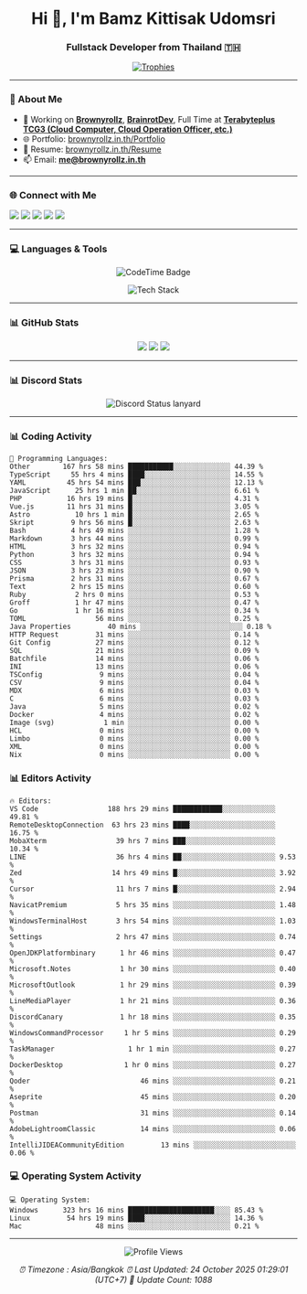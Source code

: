 <h1 align="center">Hi 👋, I'm Bamz Kittisak Udomsri</h1>
<h3 align="center">Fullstack Developer from Thailand 🇹🇭</h3>

<p align="center">
  <a href="https://github.com/ryo-ma/github-profile-trophy">
    <img src="https://github-profile-trophy.vercel.app/?username=brownyroll" alt="Trophies" />
  </a>
</p>

---

### 🔧 About Me

- 🔭 Working on [**Brownyrollz**](https://github.com/Brownyrollz), [**BrainrotDev**](https://github.com/brainrotdev), Full Time at [**Terabyteplus TCG3 (Cloud Computer, Cloud Operation Officer, etc.)**](https://tcloud.in.th)
- 🌐 Portfolio: [brownyrollz.in.th/Portfolio](https://Brownyrollz.in.th/Portfolio)
- 📄 Resume: [brownyrollz.in.th/Resume](https://Brownyrollz.in.th/Resume)
- 📫 Email: **me@brownyrollz.in.th**
---

### 🌐 Connect with Me

<p align="left">
  <a href="https://codepen.io/brownyroll" target="_blank"><img src="https://img.shields.io/badge/CodePen-000?style=for-the-badge&logo=codepen&logoColor=white" /></a>
  <a href="https://fb.com/brownyroll.bbamz" target="_blank"><img src="https://img.shields.io/badge/Facebook-1877F2?style=for-the-badge&logo=facebook&logoColor=white" /></a>
  <a href="https://instagram.com/brownyroll.darkalich" target="_blank"><img src="https://img.shields.io/badge/Instagram-E4405F?style=for-the-badge&logo=instagram&logoColor=white" /></a>
  <a href="https://www.youtube.com/c/brownyrollz" target="_blank"><img src="https://img.shields.io/badge/YouTube-FF0000?style=for-the-badge&logo=youtube&logoColor=white" /></a>
  <a href="https://discord.gg/yyJRFxTXGU" target="_blank"><img src="https://img.shields.io/badge/Discord-5865F2?style=for-the-badge&logo=discord&logoColor=white" /></a>
</p>

---

### 💻 Languages & Tools

<p align="center">
  <img href="https://codetime.dev" alt="CodeTime Badge" src="https://shields.jannchie.com/endpoint?style=flat&color=222&url=https%3A%2F%2Fapi.codetime.dev%2Fv3%2Fusers%2Fshield%3Fuid%3D34055">
  <br/>
  <!--START_SECTION:tech-->
<p align="center">
  <img src="https://skillicons.dev/icons?i=html,css,js,ts,react,nextjs,nodejs,vue,php,laravel,dotnet,django,tailwind,bootstrap,express,arduino,mysql,sqlite,mongodb,nginx,docker,git,linux,figma,postman,astro,bash,bun,cloudflare,discord,discordjs" alt="Tech Stack" />
</p>
<!--END_SECTION:tech-->
</p>

---

### 📊 GitHub Stats

<p align="center">
  <img src="https://github-readme-stats.vercel.app/api?username=brownyroll&show_icons=true" />
  <img src="https://github-readme-stats.vercel.app/api/top-langs/?username=brownyroll&layout=compact" />
  <img src="https://github-readme-streak-stats.herokuapp.com/?user=brownyroll" />
</p>

---

### 📊 Discord Stats

<p align="center">
     <img alt='Discord Status lanyard' src='https://lanyard.cnrad.dev/api/280676963885121536' />
</p>

---

<p align="center">


### 📊 Coding Activity

<!--START_SECTION:waka-->
```text
💬 Programming Languages:
Other        167 hrs 58 mins ███████████░░░░░░░░░░░░░░ 44.39 %
TypeScript     55 hrs 4 mins ████░░░░░░░░░░░░░░░░░░░░░ 14.55 %
YAML          45 hrs 54 mins ███░░░░░░░░░░░░░░░░░░░░░░ 12.13 %
JavaScript      25 hrs 1 min ██░░░░░░░░░░░░░░░░░░░░░░░ 6.61 %
PHP           16 hrs 19 mins █░░░░░░░░░░░░░░░░░░░░░░░░ 4.31 %
Vue.js        11 hrs 31 mins █░░░░░░░░░░░░░░░░░░░░░░░░ 3.05 %
Astro           10 hrs 1 min █░░░░░░░░░░░░░░░░░░░░░░░░ 2.65 %
Skript         9 hrs 56 mins █░░░░░░░░░░░░░░░░░░░░░░░░ 2.63 %
Bash           4 hrs 49 mins ░░░░░░░░░░░░░░░░░░░░░░░░░ 1.28 %
Markdown       3 hrs 44 mins ░░░░░░░░░░░░░░░░░░░░░░░░░ 0.99 %
HTML           3 hrs 32 mins ░░░░░░░░░░░░░░░░░░░░░░░░░ 0.94 %
Python         3 hrs 32 mins ░░░░░░░░░░░░░░░░░░░░░░░░░ 0.94 %
CSS            3 hrs 31 mins ░░░░░░░░░░░░░░░░░░░░░░░░░ 0.93 %
JSON           3 hrs 23 mins ░░░░░░░░░░░░░░░░░░░░░░░░░ 0.90 %
Prisma         2 hrs 31 mins ░░░░░░░░░░░░░░░░░░░░░░░░░ 0.67 %
Text           2 hrs 15 mins ░░░░░░░░░░░░░░░░░░░░░░░░░ 0.60 %
Ruby            2 hrs 0 mins ░░░░░░░░░░░░░░░░░░░░░░░░░ 0.53 %
Groff           1 hr 47 mins ░░░░░░░░░░░░░░░░░░░░░░░░░ 0.47 %
Go              1 hr 16 mins ░░░░░░░░░░░░░░░░░░░░░░░░░ 0.34 %
TOML                 56 mins ░░░░░░░░░░░░░░░░░░░░░░░░░ 0.25 %
Java Properties         40 mins ░░░░░░░░░░░░░░░░░░░░░░░░░ 0.18 %
HTTP Request         31 mins ░░░░░░░░░░░░░░░░░░░░░░░░░ 0.14 %
Git Config           27 mins ░░░░░░░░░░░░░░░░░░░░░░░░░ 0.12 %
SQL                  21 mins ░░░░░░░░░░░░░░░░░░░░░░░░░ 0.09 %
Batchfile            14 mins ░░░░░░░░░░░░░░░░░░░░░░░░░ 0.06 %
INI                  13 mins ░░░░░░░░░░░░░░░░░░░░░░░░░ 0.06 %
TSConfig              9 mins ░░░░░░░░░░░░░░░░░░░░░░░░░ 0.04 %
CSV                   9 mins ░░░░░░░░░░░░░░░░░░░░░░░░░ 0.04 %
MDX                   6 mins ░░░░░░░░░░░░░░░░░░░░░░░░░ 0.03 %
C                     6 mins ░░░░░░░░░░░░░░░░░░░░░░░░░ 0.03 %
Java                  5 mins ░░░░░░░░░░░░░░░░░░░░░░░░░ 0.02 %
Docker                4 mins ░░░░░░░░░░░░░░░░░░░░░░░░░ 0.02 %
Image (svg)            1 min ░░░░░░░░░░░░░░░░░░░░░░░░░ 0.00 %
HCL                   0 mins ░░░░░░░░░░░░░░░░░░░░░░░░░ 0.00 %
Limbo                 0 mins ░░░░░░░░░░░░░░░░░░░░░░░░░ 0.00 %
XML                   0 mins ░░░░░░░░░░░░░░░░░░░░░░░░░ 0.00 %
Nix                   0 mins ░░░░░░░░░░░░░░░░░░░░░░░░░ 0.00 %

```
<!--END_SECTION:waka-->

### 📊 Editors Activity

<!--START_SECTION:editors-->
```text
🔥 Editors:
VS Code                 188 hrs 29 mins ████████████░░░░░░░░░░░░░ 49.81 %
RemoteDesktopConnection  63 hrs 23 mins ████░░░░░░░░░░░░░░░░░░░░░ 16.75 %
MobaXterm                 39 hrs 7 mins ███░░░░░░░░░░░░░░░░░░░░░░ 10.34 %
LINE                      36 hrs 4 mins ██░░░░░░░░░░░░░░░░░░░░░░░ 9.53 %
Zed                      14 hrs 49 mins █░░░░░░░░░░░░░░░░░░░░░░░░ 3.92 %
Cursor                    11 hrs 7 mins █░░░░░░░░░░░░░░░░░░░░░░░░ 2.94 %
NavicatPremium            5 hrs 35 mins ░░░░░░░░░░░░░░░░░░░░░░░░░ 1.48 %
WindowsTerminalHost       3 hrs 54 mins ░░░░░░░░░░░░░░░░░░░░░░░░░ 1.03 %
Settings                  2 hrs 47 mins ░░░░░░░░░░░░░░░░░░░░░░░░░ 0.74 %
OpenJDKPlatformbinary      1 hr 46 mins ░░░░░░░░░░░░░░░░░░░░░░░░░ 0.47 %
Microsoft.Notes            1 hr 30 mins ░░░░░░░░░░░░░░░░░░░░░░░░░ 0.40 %
MicrosoftOutlook           1 hr 29 mins ░░░░░░░░░░░░░░░░░░░░░░░░░ 0.39 %
LineMediaPlayer            1 hr 21 mins ░░░░░░░░░░░░░░░░░░░░░░░░░ 0.36 %
DiscordCanary              1 hr 18 mins ░░░░░░░░░░░░░░░░░░░░░░░░░ 0.35 %
WindowsCommandProcessor     1 hr 5 mins ░░░░░░░░░░░░░░░░░░░░░░░░░ 0.29 %
TaskManager                  1 hr 1 min ░░░░░░░░░░░░░░░░░░░░░░░░░ 0.27 %
DockerDesktop               1 hr 0 mins ░░░░░░░░░░░░░░░░░░░░░░░░░ 0.27 %
Qoder                           46 mins ░░░░░░░░░░░░░░░░░░░░░░░░░ 0.21 %
Aseprite                        45 mins ░░░░░░░░░░░░░░░░░░░░░░░░░ 0.20 %
Postman                         31 mins ░░░░░░░░░░░░░░░░░░░░░░░░░ 0.14 %
AdobeLightroomClassic           14 mins ░░░░░░░░░░░░░░░░░░░░░░░░░ 0.06 %
IntelliJIDEACommunityEdition         13 mins ░░░░░░░░░░░░░░░░░░░░░░░░░ 0.06 %

```
<!--END_SECTION:editors-->

### 💻 Operating System Activity

<!--START_SECTION:os-->
```text
💻 Operating System:
Windows      323 hrs 16 mins █████████████████████░░░░ 85.43 %
Linux         54 hrs 19 mins ████░░░░░░░░░░░░░░░░░░░░░ 14.36 %
Mac                  48 mins ░░░░░░░░░░░░░░░░░░░░░░░░░ 0.21 %
```
<!--END_SECTION:os-->
</p>

---

<p align="center">
  <img src="https://komarev.com/ghpvc/?username=brownyroll&label=Profile%20views&color=0e75b6&style=flat" alt="Profile Views" />
</p>

<!-- Metadata -->
<p align="center"> 
    <i>
        ⏰ Timezone : Asia/Bangkok
        ⏰ Last Updated: <!--LAST_UPDATED-->24 October 2025 01:29:01 (UTC+7)<!--END_LAST_UPDATED-->
        🔄️ Update Count: <!--UPDATE_COUNT-->1088<!--END_UPDATE_COUNT-->
    </i>
</p>
